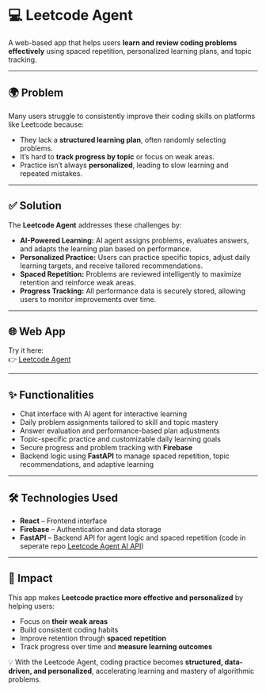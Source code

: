 # 💻 Leetcode Agent 

A web-based app that helps users **learn and review coding problems effectively** using spaced repetition, personalized learning plans, and topic tracking.  

---

## 🌍 Problem  

Many users struggle to consistently improve their coding skills on platforms like Leetcode because:  
- They lack a **structured learning plan**, often randomly selecting problems.  
- It’s hard to **track progress by topic** or focus on weak areas.  
- Practice isn’t always **personalized**, leading to slow learning and repeated mistakes.  

---

## ✅ Solution  

The **Leetcode Agent** addresses these challenges by:  
- **AI-Powered Learning:** AI agent assigns problems, evaluates answers, and adapts the learning plan based on performance.  
- **Personalized Practice:** Users can practice specific topics, adjust daily learning targets, and receive tailored recommendations.  
- **Spaced Repetition:** Problems are reviewed intelligently to maximize retention and reinforce weak areas.  
- **Progress Tracking:** All performance data is securely stored, allowing users to monitor improvements over time.  

---

## 🌐 Web App  

Try it here:  
👉 [Leetcode Agent](https://rag-agent-74989.web.app/)  

---

## ✨ Functionalities  

- Chat interface with AI agent for interactive learning  
- Daily problem assignments tailored to skill and topic mastery  
- Answer evaluation and performance-based plan adjustments  
- Topic-specific practice and customizable daily learning goals  
- Secure progress and problem tracking with **Firebase**  
- Backend logic using **FastAPI** to manage spaced repetition, topic recommendations, and adaptive learning 

---

## 🛠️ Technologies Used  

- **React** – Frontend interface  
- **Firebase** – Authentication and data storage  
- **FastAPI** – Backend API for agent logic and spaced repetition (code in seperate repo [Leetcode Agent AI API](https://github.com/tejjeenu/Leetcode-RAG-Agent-AI-API))

---

## 🌟 Impact  

This app makes **Leetcode practice more effective and personalized** by helping users:  
- Focus on **their weak areas**  
- Build consistent coding habits  
- Improve retention through **spaced repetition**  
- Track progress over time and **measure learning outcomes**  

💡 With the Leetcode Agent, coding practice becomes **structured, data-driven, and personalized**, accelerating learning and mastery of algorithmic problems.  


